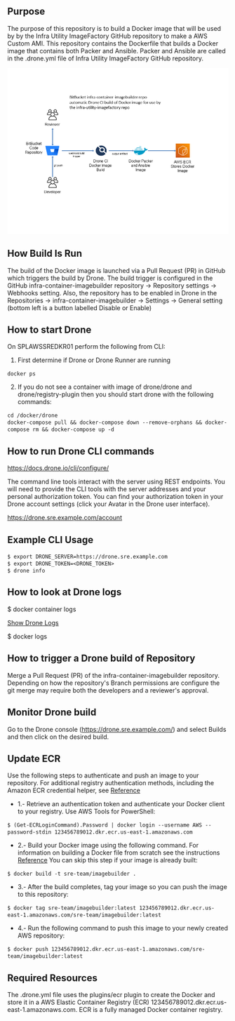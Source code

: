Purpose
---
The purpose of this repository is to build a Docker image that will be used by by the Infra Utility ImageFactory GitHub repository to make a AWS Custom AMI.  This repository contains the Dockerfile that builds a Docker image that contains both Packer and Ansible.  Packer and Ansible are called in the .drone.yml file of Infra Utility ImageFactory GitHub repository.

![Alt text](images/infra-container-imagebuilder.png?raw=true "Drone CI Build")

How Build Is Run
---
The build of the Docker image is launched via a Pull Request (PR) in GitHub which triggers the build by Drone.  The build trigger is configured in the GitHub 
infra-container-imagebuilder repository -> Repository settings -> Webhooks setting.  Also, the repository has to be enabled in Drone in the Repositories -> infra-container-imagebuilder -> Settings -> General setting (bottom left is a button labelled Disable or Enable)

How to start Drone
---
On SPLAWSSREDKR01 perform the following from CLI:

1. First determine if Drone or Drone Runner are running

```
docker ps
```

2. If you do not see a container with image of drone/drone and drone/registry-plugin then you should start drone with the following commands:

```
cd /docker/drone
docker-compose pull && docker-compose down --remove-orphans && docker-compose rm && docker-compose up -d
```

How to run Drone CLI commands
---
https://docs.drone.io/cli/configure/

The command line tools interact with the server using REST endpoints. You will need to provide the CLI tools with the server addresses and your personal authorization token. You can find your authorization token in your Drone account settings (click your Avatar in the Drone user interface).

https://drone.sre.example.com/account

Example CLI Usage
---
```
$ export DRONE_SERVER=https://drone.sre.example.com
$ export DRONE_TOKEN=<DRONE_TOKEN>
$ drone info
```

How to look at Drone logs
---
$ docker container logs <Drone container id>

[Show Drone Logs](https://docs.drone.io/server/logging/)

$ docker logs <container name>

How to trigger a Drone build of Repository
---
Merge a Pull Request (PR) of the infra-container-imagebuilder repository.  Depending on how the repository's Branch permissions are configure the git merge may require both the developers and a reviewer's approval.

Monitor Drone build
---
Go to the Drone console (https://drone.sre.example.com/) and select Builds and then click on the desired build.

Update ECR
---
Use the following steps to authenticate and push an image to your repository. For additional registry authentication methods, including the Amazon ECR credential helper, see
[Reference]('https://docs.aws.amazon.com/AmazonECR/latest/userguide/Registries.html#registry_auth')

* 1.- Retrieve an authentication token and authenticate your Docker client to your registry.
Use AWS Tools for PowerShell:
```
$ (Get-ECRLoginCommand).Password | docker login --username AWS --password-stdin 123456789012.dkr.ecr.us-east-1.amazonaws.com
```
* 2.- Build your Docker image using the following command. For information on building a Docker file from scratch see the instructions
[Reference]('https://docs.aws.amazon.com/AmazonECS/latest/developerguide/docker-basics.html') You can skip this step if your image is already built:
```
$ docker build -t sre-team/imagebuilder .
```
* 3.- After the build completes, tag your image so you can push the image to this repository:
```
$ docker tag sre-team/imagebuilder:latest 123456789012.dkr.ecr.us-east-1.amazonaws.com/sre-team/imagebuilder:latest
```
* 4.- Run the following command to push this image to your newly created AWS repository:
```
$ docker push 123456789012.dkr.ecr.us-east-1.amazonaws.com/sre-team/imagebuilder:latest
```

Required Resources
---
The .drone.yml file uses the plugins/ecr plugin to create the Docker and store it in a AWS Elastic Container Registry (ECR) 123456789012.dkr.ecr.us-east-1.amazonaws.com.  ECR is a fully managed Docker container registry.